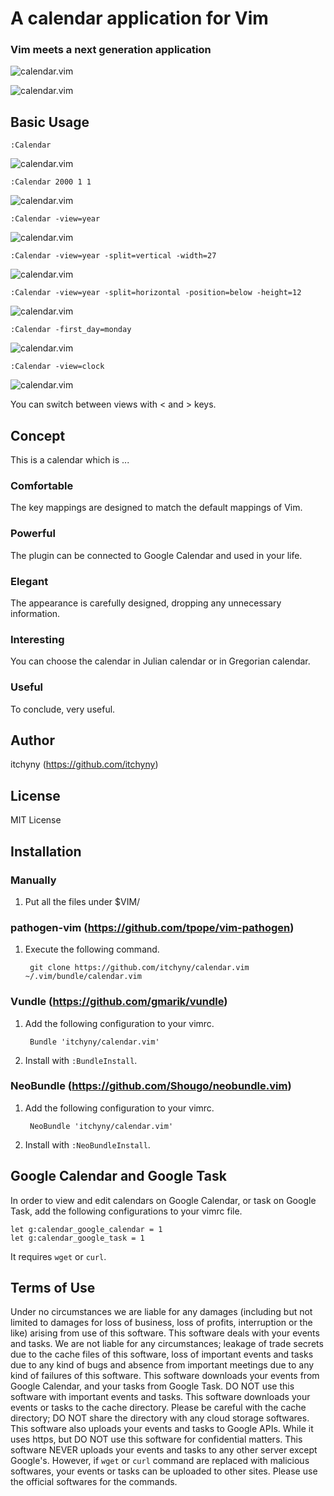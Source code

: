 # A calendar application for Vim
### Vim meets a next generation application

![calendar.vim](https://raw.github.com/wiki/itchyny/calendar.vim/image/image.png)

![calendar.vim](https://raw.github.com/wiki/itchyny/calendar.vim/image/views.png)

## Basic Usage

    :Calendar

![calendar.vim](https://raw.github.com/wiki/itchyny/calendar.vim/image/image0.png)

    :Calendar 2000 1 1

![calendar.vim](https://raw.github.com/wiki/itchyny/calendar.vim/image/image1.png)

    :Calendar -view=year

![calendar.vim](https://raw.github.com/wiki/itchyny/calendar.vim/image/image2.png)

    :Calendar -view=year -split=vertical -width=27

![calendar.vim](https://raw.github.com/wiki/itchyny/calendar.vim/image/image3.png)

    :Calendar -view=year -split=horizontal -position=below -height=12

![calendar.vim](https://raw.github.com/wiki/itchyny/calendar.vim/image/image4.png)

    :Calendar -first_day=monday

![calendar.vim](https://raw.github.com/wiki/itchyny/calendar.vim/image/image5.png)

    :Calendar -view=clock

![calendar.vim](https://raw.github.com/wiki/itchyny/calendar.vim/image/image6.png)

You can switch between views with &lt; and &gt; keys.

## Concept
This is a calendar which is ...

### Comfortable
The key mappings are designed to match the default mappings of Vim.

### Powerful
The plugin can be connected to Google Calendar and used in your life.

### Elegant
The appearance is carefully designed, dropping any unnecessary information.

### Interesting
You can choose the calendar in Julian calendar or in Gregorian calendar.

### Useful
To conclude, very useful.

## Author
itchyny (https://github.com/itchyny)

## License
MIT License

## Installation
### Manually
1. Put all the files under $VIM/

### pathogen-vim (https://github.com/tpope/vim-pathogen)
1. Execute the following command.

        git clone https://github.com/itchyny/calendar.vim ~/.vim/bundle/calendar.vim

### Vundle (https://github.com/gmarik/vundle)
1. Add the following configuration to your vimrc.

        Bundle 'itchyny/calendar.vim'

2. Install with `:BundleInstall`.

### NeoBundle (https://github.com/Shougo/neobundle.vim)
1. Add the following configuration to your vimrc.

        NeoBundle 'itchyny/calendar.vim'

2. Install with `:NeoBundleInstall`.

## Google Calendar and Google Task
In order to view and edit calendars on Google Calendar, or task on Google Task,
add the following configurations to your vimrc file.
```vim
let g:calendar_google_calendar = 1
let g:calendar_google_task = 1
```
It requires `wget` or `curl`.


## Terms of Use
Under no circumstances we are liable for any damages (including but not limited to damages for loss of business, loss of profits, interruption or the like) arising from use of this software.
This software deals with your events and tasks.
We are not liable for any circumstances; leakage of trade secrets due to the cache files of this software, loss of important events and tasks due to any kind of bugs and absence from important meetings due to any kind of failures of this software.
This software downloads your events from Google Calendar, and your tasks from Google Task.
DO NOT use this software with important events and tasks.
This software downloads your events or tasks to the cache directory.
Please be careful with the cache directory; DO NOT share the directory with any cloud storage softwares.
This software also uploads your events and tasks to Google APIs.
While it uses https, but DO NOT use this software for confidential matters.
This software NEVER uploads your events and tasks to any other server except Google's.
However, if `wget` or `curl` command are replaced with malicious softwares, your events or tasks can be uploaded to other sites.
Please use the official softwares for the commands.

